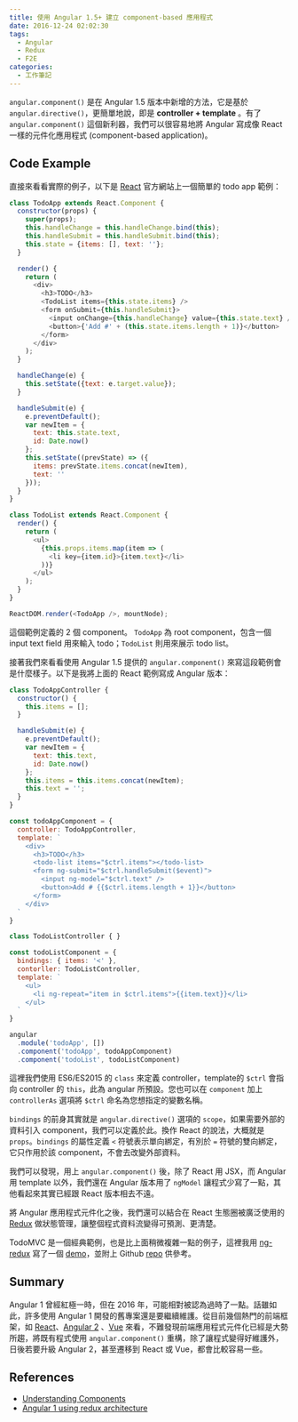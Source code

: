 ```yaml
---
title: 使用 Angular 1.5+ 建立 component-based 應用程式
date: 2016-12-24 02:02:30
tags:
  - Angular
  - Redux
  - F2E
categories:
  - 工作筆記
---
```


`angular.component()` 是在 Angular 1.5 版本中新增的方法，它是基於 `angular.directive()`，更簡單地說，即是 **controller + template** 。有了 `angular.component()` 這個新利器，我們可以很容易地將 Angular 寫成像 React 一樣的元件化應用程式 (component-based application)。

<!-- more -->

## Code Example

直接來看看實際的例子，以下是 [React](https://facebook.github.io/react) 官方網站上一個簡單的 todo app 範例：

```js
class TodoApp extends React.Component {
  constructor(props) {
    super(props);
    this.handleChange = this.handleChange.bind(this);
    this.handleSubmit = this.handleSubmit.bind(this);
    this.state = {items: [], text: ''};
  }

  render() {
    return (
      <div>
        <h3>TODO</h3>
        <TodoList items={this.state.items} />
        <form onSubmit={this.handleSubmit}>
          <input onChange={this.handleChange} value={this.state.text} />
          <button>{'Add #' + (this.state.items.length + 1)}</button>
        </form>
      </div>
    );
  }

  handleChange(e) {
    this.setState({text: e.target.value});
  }

  handleSubmit(e) {
    e.preventDefault();
    var newItem = {
      text: this.state.text,
      id: Date.now()
    };
    this.setState((prevState) => ({
      items: prevState.items.concat(newItem),
      text: ''
    }));
  }
}

class TodoList extends React.Component {
  render() {
    return (
      <ul>
        {this.props.items.map(item => (
          <li key={item.id}>{item.text}</li>
        ))}
      </ul>
    );
  }
}

ReactDOM.render(<TodoApp />, mountNode);
```

這個範例定義的 2 個 component。 `TodoApp` 為 root component，包含一個 input text field 用來輸入 todo；`TodoList` 則用來展示 todo list。

接著我們來看看使用 Angular 1.5 提供的 `angular.component()` 來寫這段範例會是什麼樣子。以下是我將上面的 React 範例寫成 Angular 版本：

```js
class TodoAppController {
  constructor() {
    this.items = [];
  }

  handleSubmit(e) {
    e.preventDefault();
    var newItem = {
      text: this.text,
      id: Date.now()
    };
    this.items = this.items.concat(newItem);
    this.text = '';
  }
}

const todoAppComponent = {
  controller: TodoAppController,
  template: `
    <div>
      <h3>TODO</h3>
      <todo-list items="$ctrl.items"></todo-list>
      <form ng-submit="$ctrl.handleSubmit($event)">
        <input ng-model="$ctrl.text" />
        <button>Add # {{$ctrl.items.length + 1}}</button>
      </form>
    </div>
  `
}

class TodoListController { }

const todoListComponent = {
  bindings: { items: '<' },
  contorller: TodoListController,
  template: `
    <ul>
      <li ng-repeat="item in $ctrl.items">{{item.text}}</li>
    </ul>
  `
}

angular
  .module('todoApp', [])
  .component('todoApp', todoAppComponent)
  .component('todoList', todoListComponent)
```

這裡我們使用 ES6/ES2015 的 `class` 來定義 controller，template的 `$ctrl` 會指向 controller 的 `this`，此為 angular 所預設。您也可以在 `component` 加上 `controllerAs` 選項將 `$ctrl` 命名為您想指定的變數名稱。

`bindings` 的前身其實就是 `angular.directive()` 選項的 `scope`，如果需要外部的資料引入 component，我們可以定義於此。換作 React 的說法，大概就是 `props`。`bindings` 的屬性定義 `<` 符號表示單向綁定，有別於 `=` 符號的雙向綁定，它只作用於該 component，不會去改變外部資料。

我們可以發現，用上 `angular.component()` 後，除了 React 用 JSX，而 Angular 用 template 以外，我們還在 Angular 版本用了 `ngModel` 讓程式少寫了一點，其他看起來其實已經跟 React 版本相去不遠。

將 Angular 應用程式元件化之後，我們還可以結合在 React 生態圈被廣泛使用的 [Redux](http://redux.js.org) 做狀態管理，讓整個程式資料流變得可預測、更清楚。

TodoMVC 是一個經典範例，也是比上面稍微複雜一點的例子，這裡我用 [ng-redux](https://github.com/angular-redux/ng-redux) 寫了一個 [demo](https://ng-redux-todomvc.herokuapp.com)，並附上 Github [repo](https://github.com/chunkai1312/ng-redux-todomvc) 供參考。


## Summary
Angular 1 曾經紅極一時，但在 2016 年，可能相對被認為過時了一點。話雖如此，許多使用 Angular 1 開發的舊專案還是要繼續維護。從目前幾個熱門的前端框架，如 [React](https://facebook.github.io/react)、[Angular 2](https://angular.io) 、[Vue](https://vuejs.org) 來看，不難發現前端應用程式元件化已經是大勢所趨，將既有程式使用 `angular.component()` 重構，除了讓程式變得好維護外，日後若要升級 Angular 2，甚至遷移到 React 或 Vue，都會比較容易一些。


## References
- [Understanding Components](https://docs.angularjs.org/guide/component)
- [Angular 1 using redux architecture](http://blog.grossman.io/angular-1-using-redux-architecture)
